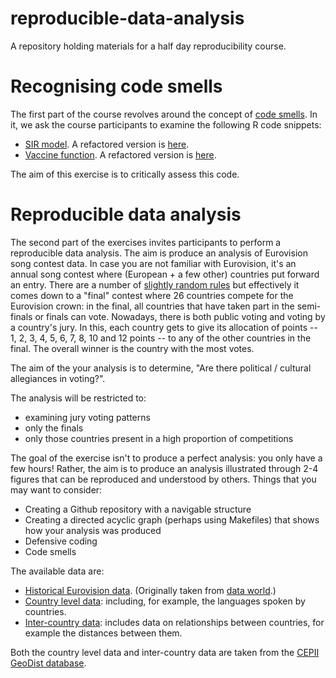 # reproducible-data-analysis
A repository holding materials for a half day reproducibility course.

# Recognising code smells
The first part of the course revolves around the concept of [code smells](https://refactoring.guru/refactoring/smells).
In it, we ask the course participants to examine the following R code snippets:

- [SIR model](https://github.com/ben18785/reproducible-data-analysis/blob/main/src/example_1.md). A refactored version is [here](https://github.com/ben18785/reproducible-data-analysis/blob/main/src/example_1_answer.md).
- [Vaccine function](https://github.com/ben18785/reproducible-data-analysis/blob/main/src/example_2.md). A refactored version is [here](https://github.com/ben18785/reproducible-data-analysis/blob/main/src/example_2.md).

The aim of this exercise is to critically assess this code.

# Reproducible data analysis
The second part of the exercises invites participants to perform a reproducible data analysis. The aim is produce an analysis of Eurovision song contest data. In case you are not familiar with Eurovision, it's an annual song contest where (European + a few other) countries put forward an entry. There are a number of [slightly random rules](https://eurovision.tv/about/how-it-works) but effectively it comes down to a "final" contest where 26 countries compete for the Eurovision crown: in the final, all countries that have taken part in the semi-finals or finals can vote. Nowadays, there is both public voting and voting by a country's jury. In this, each country gets to give its allocation of points -- 1, 2, 3, 4, 5, 6, 7, 8, 10 and 12 points -- to any of the other countries in the final. The overall winner is the country with the most votes.

The aim of the your analysis is to determine, "Are there political / cultural allegiances in voting?".

The analysis will be restricted to:

- examining jury voting patterns
- only the finals
- only those countries present in a high proportion of competitions

The goal of the exercise isn't to produce a perfect analysis: you only have a few hours! Rather, the aim is to produce an analysis illustrated through 2-4 figures that can be reproduced and understood by others. Things that you may want to consider:

- Creating a Github repository with a navigable structure
- Creating a directed acyclic graph (perhaps using Makefiles) that shows how your analysis was produced
- Defensive coding
- Code smells

The available data are:

- [Historical Eurovision data](https://github.com/ben18785/reproducible-data-analysis/blob/main/data/eurovision_song_contest_1975_2019v3.xlsx). (Originally taken from [data world](https://data.world/datagraver/eurovision-song-contest-scores-1975-2019).)
- [Country level data](https://github.com/ben18785/reproducible-data-analysis/blob/main/data/geo_cepii.csv): including, for example, the languages spoken by countries.
- [Inter-country data](https://github.com/ben18785/reproducible-data-analysis/blob/main/data/dist_cepii.csv): includes data on relationships between countries, for example the distances between them.

Both the country level data and inter-country data are taken from the [CEPII GeoDist database](http://www.cepii.fr/pdf_pub/wp/2011/wp2011-25.pdf).
